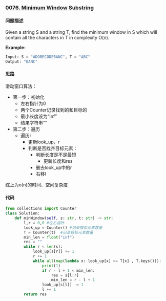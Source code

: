 ### [0076. Minimum Window Substring](https://leetcode-cn.com/problems/minimum-window-substring/)

#### 问题描述

Given a string S and a string T, find the minimum window in S which will contain all the characters in T in complexity O(n).

**Example:**
```python
Input: S = "ADOBECODEBANC", T = "ABC"
Output: "BANC"
```

#### 思路

滑动窗口算法：
- 第一步：初始化
    - 左右指针为0
    - 两个Counter记录找到的和目标的
    - 最小长度设为“inf”
    - 结果字符串“”
- 第二步：遍历
    - 遍历r
        - 更新look_up，r
        - 判断是否找齐目标元素：
            - 判断长度是不是最短
                - 更新长度和res
            - 删去look_up中的r
            - 右移l

综上为o(n)的时间、空间复杂度

#### 代码

```python
from collections import Counter
class Solution:
    def minWindow(self, s: str, t: str) -> str:
        l,r = 0,0 #左右指针
        look_up = Counter() #记录搜索元素数量
        T = Counter(t)  #记录目标元素数量
        min_len = float("inf")
        res = ""
        while r < len(s):
            look_up[s[r]] += 1
            r += 1
            while all(map(lambda x: look_up[x] >= T[x] , T.keys())):
                print(1)
                if r - l + 1 < min_len:
                    res = s[l:r]
                    min_len = r - l + 1
                look_up[s[l]] -= 1
                l += 1
        return res
```
